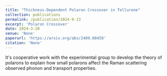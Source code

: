 ```yaml
---
title: "Thickness-Dependent Polaron Crossover in Tellurene"
collection: publications
permalink: /publication/2024-9-13
excerpt: 'Polaron Crossover'
date: 2024-3-20
venue: 'None'
paperurl: 'https://arxiv.org/abs/2409.08458'
citation: 'None'
---
```


It's cooperative work with the experimental group to develop the theory of polarons to explain how small polarons affect the Raman scattering observed phonon and transport properties.
